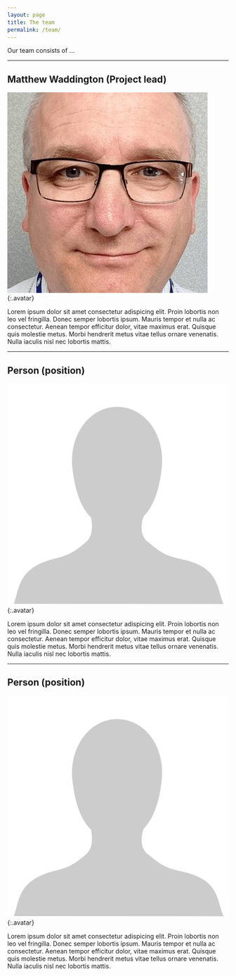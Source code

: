 ```yaml
---
layout: page
title: The team
permalink: /team/
---
```


Our team consists of ...

----

## Matthew Waddington (Project lead)

![Photo of Matthew Waddington](/images/crlp-waddington.jpg){:.avatar}

Lorem ipsum dolor sit amet consectetur adispicing elit. Proin lobortis non leo vel fringilla. Donec semper lobortis ipsum. Mauris tempor et nulla ac consectetur. Aenean tempor efficitur dolor, vitae maximus erat. Quisque quis molestie metus. Morbi hendrerit metus vitae tellus ornare venenatis. Nulla iaculis nisl nec lobortis mattis.

----

## Person (position)

![Photo of person](/images/crlp-person.png){:.avatar}

Lorem ipsum dolor sit amet consectetur adispicing elit. Proin lobortis non leo vel fringilla. Donec semper lobortis ipsum. Mauris tempor et nulla ac consectetur. Aenean tempor efficitur dolor, vitae maximus erat. Quisque quis molestie metus. Morbi hendrerit metus vitae tellus ornare venenatis. Nulla iaculis nisl nec lobortis mattis.

----

## Person (position)

![Photo of person](/images/crlp-person.png){:.avatar}

Lorem ipsum dolor sit amet consectetur adispicing elit. Proin lobortis non leo vel fringilla. Donec semper lobortis ipsum. Mauris tempor et nulla ac consectetur. Aenean tempor efficitur dolor, vitae maximus erat. Quisque quis molestie metus. Morbi hendrerit metus vitae tellus ornare venenatis. Nulla iaculis nisl nec lobortis mattis.
